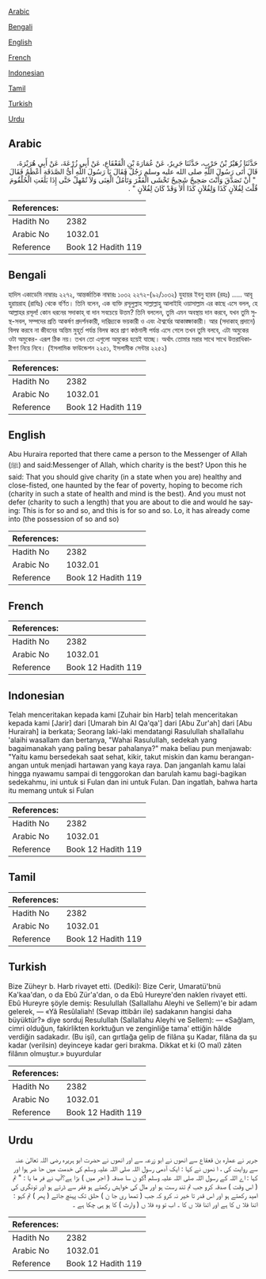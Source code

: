 [Arabic](#arabic)

[Bengali](#bengali)

[English](#english)

[French](#french)

[Indonesian](#indonesian)

[Tamil](#tamil)

[Turkish](#turkish)

[Urdu](#urdu)

## Arabic


<div dir="rtl" lang="ar" style={{fontSize:'larger',backgroundColor:'#f8f9fa',padding:20}}>
حَدَّثَنَا زُهَيْرُ بْنُ حَرْبٍ، حَدَّثَنَا جَرِيرٌ، عَنْ عُمَارَةَ بْنِ الْقَعْقَاعِ، عَنْ أَبِي زُرْعَةَ، عَنْ أَبِي هُرَيْرَةَ، قَالَ أَتَى رَسُولَ اللَّهِ صلى الله عليه وسلم رَجُلٌ فَقَالَ يَا رَسُولَ اللَّهِ أَىُّ الصَّدَقَةِ أَعْظَمُ فَقَالَ ‏ "‏ أَنْ تَصَدَّقَ وَأَنْتَ صَحِيحٌ شَحِيحٌ تَخْشَى الْفَقْرَ وَتَأْمُلُ الْغِنَى وَلاَ تُمْهِلْ حَتَّى إِذَا بَلَغَتِ الْحُلْقُومَ قُلْتَ لِفُلاَنٍ كَذَا وَلِفُلاَنٍ كَذَا أَلاَ وَقَدْ كَانَ لِفُلاَنٍ ‏"‏ ‏.‏
</div>
<div style={{backgroundColor:'#f8f9fa',padding:20, marginBottom: 10}}><table> <thead> <tr> <th>References:</th> <th></th> </tr> </thead> <tbody><tr><td>Hadith No</td><td>2382</td></tr><tr><td>Arabic No</td><td>1032.01</td></tr><tr><td>Reference</td><td>Book 12 Hadith 119</td></tr></tbody></table></div>

## Bengali


<div dir="ltr" lang="bn" style={{fontSize:'larger',backgroundColor:'#f8f9fa',padding:20}}>
হাদিস একাডেমি নাম্বারঃ ২২৭২, আন্তর্জাতিক নাম্বারঃ ১০৩২ ২২৭২-(৯২/১০৩২) যুহায়র ইবনু হারব (রহঃ) ..... আবূ হুরায়রাহ (রাযিঃ) থেকে বর্ণিত। তিনি বলেন, এক ব্যক্তি রসূলুল্লাহ সাল্লাল্লাহু আলাইহি ওয়াসাল্লাম এর কাছে এসে বলল, হে আল্লাহর রসূল! কোন ধরনের সদাকাহ্ বা দান সবচেয়ে উত্তম? তিনি বললেন, তুমি এমন অবস্থায় দান করবে, যখন তুমি সুস্থ-সবল, সম্পদের প্রতি আকর্ষণ প্রদর্শনকারী, দারিদ্র্যকে ভয়কারী ও এবং ঐশ্বর্যের আকাঙ্ক্ষাকারী। আর (সদাকাহ্ প্রদানে) বিলম্ব করবে না জীবনের অন্তিম মুহূর্ত পর্যন্ত বিলম্ব করে প্রাণ কণ্ঠনালী পর্যন্ত এসে গেলে তখন তুমি বলবে, এটা অমুকের ওটা অমুকের- এরূপ ঠিক নয়। তখন তো এগুলো অমুকের হয়েই যাচ্ছে। অর্থাৎ তোমার মরার সাথে সাথে উত্তরাধিকারীগণ নিয়ে নিবে। (ইসলামিক ফাউন্ডেশন ২২৫১, ইসলামীক সেন্টার ২২৫২)
</div>
<div style={{backgroundColor:'#f8f9fa',padding:20, marginBottom: 10}}><table> <thead> <tr> <th>References:</th> <th></th> </tr> </thead> <tbody><tr><td>Hadith No</td><td>2382</td></tr><tr><td>Arabic No</td><td>1032.01</td></tr><tr><td>Reference</td><td>Book 12 Hadith 119</td></tr></tbody></table></div>

## English


<div dir="ltr" lang="en" style={{fontSize:'larger',backgroundColor:'#f8f9fa',padding:20}}>
Abu Huraira reported that there came a person to the Messenger of Allah (ﷺ) and said:Messenger of Allah, which charity is the best? Upon this he said: That you should give charity (in a state when you are) healthy and close-fisted, one haunted by the fear of poverty, hoping to become rich (charity in such a state of health and mind is the best). And you must not defer (charity to such a length) that you are about to die and would he saying: This is for so and so, and this is for so and so. Lo, it has already come into (the possession of so and so)
</div>
<div style={{backgroundColor:'#f8f9fa',padding:20, marginBottom: 10}}><table> <thead> <tr> <th>References:</th> <th></th> </tr> </thead> <tbody><tr><td>Hadith No</td><td>2382</td></tr><tr><td>Arabic No</td><td>1032.01</td></tr><tr><td>Reference</td><td>Book 12 Hadith 119</td></tr></tbody></table></div>

## French


<div dir="ltr" lang="fr" style={{fontSize:'larger',backgroundColor:'#f8f9fa',padding:20}}>

</div>
<div style={{backgroundColor:'#f8f9fa',padding:20, marginBottom: 10}}><table> <thead> <tr> <th>References:</th> <th></th> </tr> </thead> <tbody><tr><td>Hadith No</td><td>2382</td></tr><tr><td>Arabic No</td><td>1032.01</td></tr><tr><td>Reference</td><td>Book 12 Hadith 119</td></tr></tbody></table></div>

## Indonesian


<div dir="ltr" lang="id" style={{fontSize:'larger',backgroundColor:'#f8f9fa',padding:20}}>
Telah menceritakan kepada kami [Zuhair bin Harb] telah menceritakan kepada kami [Jarir] dari [Umarah bin Al Qa'qa'] dari [Abu Zur'ah] dari [Abu Hurairah] ia berkata; Seorang laki-laki mendatangi Rasulullah shallallahu 'alaihi wasallam dan bertanya, "Wahai Rasulullah, sedekah yang bagaimanakah yang paling besar pahalanya?" maka beliau pun menjawab: "Yaitu kamu bersedekah saat sehat, kikir, takut miskin dan kamu berangan-angan untuk menjadi hartawan yang kaya raya. Dan janganlah kamu lalai hingga nyawamu sampai di tenggorokan dan barulah kamu bagi-bagikan sedekahmu, ini untuk si Fulan dan ini untuk Fulan. Dan ingatlah, bahwa harta itu memang untuk si Fulan
</div>
<div style={{backgroundColor:'#f8f9fa',padding:20, marginBottom: 10}}><table> <thead> <tr> <th>References:</th> <th></th> </tr> </thead> <tbody><tr><td>Hadith No</td><td>2382</td></tr><tr><td>Arabic No</td><td>1032.01</td></tr><tr><td>Reference</td><td>Book 12 Hadith 119</td></tr></tbody></table></div>

## Tamil


<div dir="ltr" lang="ta" style={{fontSize:'larger',backgroundColor:'#f8f9fa',padding:20}}>

</div>
<div style={{backgroundColor:'#f8f9fa',padding:20, marginBottom: 10}}><table> <thead> <tr> <th>References:</th> <th></th> </tr> </thead> <tbody><tr><td>Hadith No</td><td>2382</td></tr><tr><td>Arabic No</td><td>1032.01</td></tr><tr><td>Reference</td><td>Book 12 Hadith 119</td></tr></tbody></table></div>

## Turkish


<div dir="ltr" lang="tr" style={{fontSize:'larger',backgroundColor:'#f8f9fa',padding:20}}>
Bize Züheyr b. Harb rivayet etti. (Dediki): Bize Cerir, Umaratü'bnü Ka'kaa'dan, o da Ebû Zür'a'dan, o da Ebû Hureyre'den naklen rivayet etti. Ebû Hureyre şöyle demiş: Resulullah (Sallallahu Aleyhi ve Sellem)'e bir adam gelerek, — «Yâ Resûlaliah! (Sevap ittibârı ile) sadakanın hangisi daha büyüktür?» diye sorduj Resulullah (Sallallahu Aleyhi ve Sellem): — «Sağlam, cimri olduğun, fakirlikten korktuğun ve zenginliğe tama' ettiğin hâlde verdiğin sadakadır. (Bu işi), can gırtlağa gelip de filâna şu Kadar, filâna da şu kadar (verilsin) deyinceye kadar geri bırakma. Dikkat et ki (O mal) zâten filânın olmuştur.» buyurdular
</div>
<div style={{backgroundColor:'#f8f9fa',padding:20, marginBottom: 10}}><table> <thead> <tr> <th>References:</th> <th></th> </tr> </thead> <tbody><tr><td>Hadith No</td><td>2382</td></tr><tr><td>Arabic No</td><td>1032.01</td></tr><tr><td>Reference</td><td>Book 12 Hadith 119</td></tr></tbody></table></div>

## Urdu


<div dir="rtl" lang="ur" style={{fontSize:'larger',backgroundColor:'#f8f9fa',padding:20}}>
جریر نے عمارہ بن قعقاع سے انھوں نے ابو زرعہ سے اور انھوں نے حضرت ابو ہریرہ رضی اللہ تعالیٰ عنہ سے روایت کی ، ا نھوں نے کہا : ایک آدمی رسول اللہ صلی اللہ علیہ وسلم کی خدمت میں حا ضر ہوا اور کہا : اے اللہ کے رسول اللہ صلی اللہ علیہ وسلم !کو ن سا صدقہ ( اجر میں ) بڑا ہے؟آپ نے فر ما یا : " تم ( اس وقت ) صدقہ کرو جب تم تند رست ہو اور مال کی خواہش رکھتے ہو فقر سے ڈرتے ہو اور تونگری کی امید رکھتے ہو اور اس قدر تا خیر نہ کرو کہ جب ( تمھا ری جا ن ) حلق تک پہنچ جائے ( پھر ) تم کہو : اتنا فلا ں کا ہے اور اتنا فلا ں کا ۔ اب تو وہ فلا ں ( وارث ) کا ہو ہی چکا ہے ۔
</div>
<div style={{backgroundColor:'#f8f9fa',padding:20, marginBottom: 10}}><table> <thead> <tr> <th>References:</th> <th></th> </tr> </thead> <tbody><tr><td>Hadith No</td><td>2382</td></tr><tr><td>Arabic No</td><td>1032.01</td></tr><tr><td>Reference</td><td>Book 12 Hadith 119</td></tr></tbody></table></div>